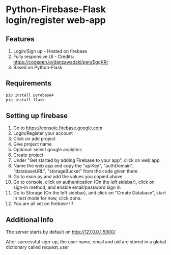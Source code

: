 # Python-Firebase-Flask login/register web-app

## Features
1) Login/Sign up - Hosted on firebase
2) Fully responsive UI - Credits: https://codepen.io/danzawadzki/pen/EgqKRr
3) Based on Python-Flask

## Requirements
```bash
pip install pyrebase4
pip install flask
```

## Setting up firebase

1) Go to https://console.firebase.google.com
2) Login/Register your account
3) Click on add project
4) Give project name
5) Optional: select google analytics
6) Create project
7) Under "Get started by adding Firebase to your app", click on web app
8) Name the web app and copy the "apiKey", "authDomain", "databaseURL", "storageBucket" from the code given there
9) Go to main.py and add the values you copied above
10) Go to console, click on authentication (On the left sidebar), click on sign-in method, and enable email/password sign in
11) Go to Storage (On the left sidebar), and click on "Create Database", start in test mode for now, click done.
12) You are all set on firebase !!!

## Additional Info

The server starts by default on http://127.0.0.1:5000/

After successful sign-up, the user name, email and uid are stored in a global dictionary called request_user
